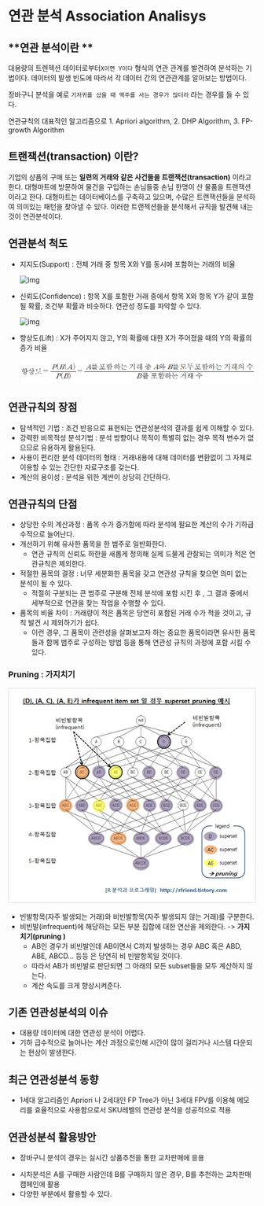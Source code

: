 # **연관 분석 Association Analisys**

## **연관 분석이란 **

대용량의 트렌젝션 데이터로부터`X이면 Y이다` 형식의 연관 관계를 발견하여 분석하는 기법이다. 데이터의 발생 빈도에 따라서 각 데이터 간의 연관관계를 알아보는 방법이다.

장바구니 분석을 예로 `기저귀를 샀을 때 맥주를 사는 경우가 많더라` 라는 경우를 들 수 있다.

연관규칙의 대표적인 알고리즘으로 1. Apriori algorithm, 2. DHP Algorithm, 3. FP-growth Algorithm



## **트랜잭션(transaction) 이란?**

기업의 상품의 구매 또는 **일련의 거래와 같은 사건들을 트랜잭션(transaction)** 이라고 한다. 대형마트에 방문하여 물건을 구입하는 손님들중 손님 한명이 산 물품을 트랜잭션 이라고 한다. 대형마트는 데이터베이스를 구축하고 있으며, 수많은 트랜잭션들을 분석하여 의미있는 패턴을 찾아낼 수 있다. 이러한 트랜젝션들을 분석해서 규칙을 발견해 내는 것이 연관분석이다.



## **연관분석 척도**

* 지지도(Support) : 전체 거래 중 항목 X와 Y를 동시에 포함하는 거래의 비율

  ![img](C:\Users\Administrator\Desktop\TIL\Project\bike-sharing-demand\image\DRW000013084144.gif)  



* 신뢰도(Confidence) : 항목 X를 포함한 거래 중에서 항목 X와 항목 Y가 같이 포함될 확률, 조건부 확률과 비슷하다. 연관성 정도를 파악할 수 있다.

  ![img](C:\Users\Administrator\Desktop\TIL\Project\bike-sharing-demand\image\DRW000013084147.gif)  

* 향상도(Lift) : X가 주어지지 않고, Y의 확률에 대한 X가 주어졌을 때의 Y의 확률의 증가 비율

  ![image-20200206185727879](images/image-20200206185727879.png)



## **연관규칙의 장점**

* 탐색적인 기법 : 조건 반응으로 표현되는 연관성분석의 결과를 쉽게 이해할 수 있다.
* 강력한 비목적성 분석기법 : 분석 방향이나 목적이 특별히 없는 경우 목적 변수가 없으므로 유용하게 활용된다.
* 사용이 편리한 분석 데이터의 형태 : 거래내용에 대해 데이터를 변환없이 그 자체로 이용할 수 있는 간단한 자료구조를 갖는다.
* 계산의 용이성 : 분석을 위한 계싼이 상당히 간단하다.



## **연관규칙의 단점**

* 상당한 수의 계산과정 : 품목 수가 증가함에 따라 분석에 필요한 계산의 수가 기하급수적으로 늘어난다.
* 개선하기 위해 유사한 품목을 한 범주로 일반화한다.
   * 연관 규칙의 신뢰도 하한을 새롭게 정의해 실제 드물게 관찰되는 의미가 적은 연관규칙은 제외한다.
* 적절한 품목의 결정 : 너무 세분화한 품목을 갖고 연관성 규칙을 찾으면 의미 없는 분석이 될 수 있다.
   * 적절히 구분되는 큰 범주로 구분해 전체 분석에 포함 시킨 후 , 그 결과 중에서 세부적으로 연관을 찾는 작업을 수행할 수 있다.
* 품목의 비율 차이 : 거래량이 적은 품목은 당연히 포함된 거래 수가 적을 것이고, 규칙 발견 시 제외하기가 쉽다.
   * 이런 경우, 그 품목이 관련성을 살펴보고자 하는 중요한 품목이라면 유사한 품목들과 함께 범주로 구성하는 방법 등을 통해 연관성 규칙의 과정에 포함 시킬 수 있다.



### Pruning : 가지치기

![img](../Project/bike-sharing-demand/image/24693643573FC27D35.jpg)

* 빈발항목(자주 발생되는 거래)와 비빈발항목(자주 발생되지 않는 거래)를 구분한다.
* 비빈발(infrequent)에 해당하는 모든 부분 집합에 대한 연산을 제외한다. -> **가지치기(pruning )**
  * AB인 경우가 비빈발인데 AB이면서 C까지 발생하는 경우 ABC 혹은 ABD, ABE, ABCD... 등등 은 당연히 비 빈발항목일 것이다.
  * 따라서 AB가 비빈발로 판단되면 그 아래의 모든 subset들을 모두 계산하지 않는다.
  * 계산 속도를 크게 향상시켜준다.



## **기존 연관성분석의 이슈**

- 대용량 데이터에 대한 연관성 분석이 어렵다.
- 기하 급수적으로 늘어나는 계산 과정으로인해 시간이 많이 걸리거나 시스템 다운되는 현상이 발생한다.



##  **최근 연관성분석 동향**

* 1세대 알고리즘인 Apriori 나 2세대인 FP Tree가 아닌 3세대 FPV를 이용해 메모리를 효율적으로 사용함으로서 SKU레벨의 연관성 분석을 성공적으로 적용



##  **연관성분석 활용방안**

- 장바구니 분석이 경우는 실시간 상품추천을 통한 교차판매에 응용

* 시차분석은 A를 구매한 사람인데 B를 구매하지 않은 경우, B를 추천하는 교차판매 캠페인에 활용
* 다양한 부분에서 활용할 수 있다.



